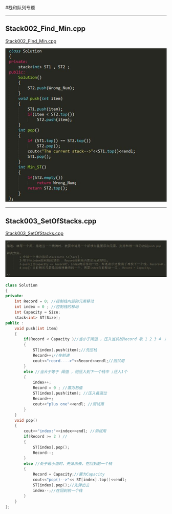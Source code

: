 #栈和队列专题


----------
## Stack002_Find_Min.cpp ##
[Stack002_Find_Min.cpp][1]

![Stack002_Find_Min_code][2]


----------
## Stack003_SetOfStacks.cpp ##
[Stack003_SetOfStacks.cpp][3]

![Solution_pic][4]


```c++
class Solution
{
private:
    int Record = 0; //控制栈内部的元素移动
    int index = 0 ; //控制栈的移动
    int Capacity = Size;
    stack<int> ST[Size];
public :
    void push(int item)
    {
        if(Record < Capacity )//当小于阈值 ，压入当前栈Record 取 1 2 3 4 ；压入Capacity-1个
        {
            ST[index].push(item);//先压栈
            Record++;//在前进
            cout<<"reord---->"<<Record<<endl;//测试用
        }
        else //当大于等于 阈值 ，则压入到下一个栈中 ;压入1个
        {
            index++;
            Record = 0 ; //置为初值
            ST[index].push(item); //压入最高位
            Record++;
            cout<<"plus one"<<endl; //测试用
        }
    }
    void pop()
    {
        cout<<"index:"<<index<<endl; //测试用
        if(Record >= 2 ) //
        {
            ST[index].pop();
            Record--;
        }
        else //处于最小值时，先弹出去，在回到前一个栈
        {
            Record = Capacity;//置为Capacity
            cout<<"pop()-->"<< ST[index].top()<<endl;
            ST[index].pop();//先弹出去
            index--;//在回到前一个栈
        }
    }
};
```


  [1]: https://github.com/waten1992/Cracking_The_Coding_Interview/blob/master/Stack_Queue/Stack002_Find_Min.cpp
  [2]: https://github.com/waten1992/Cracking_The_Coding_Interview/blob/master/Stack_Queue/Image/Stack002_Find_Min_code.JPG
  [3]: https://github.com/waten1992/Cracking_The_Coding_Interview/blob/master/Stack_Queue/Stack003_SetOfStacks.cpp
  [4]: https://github.com/waten1992/Cracking_The_Coding_Interview/blob/master/Stack_Queue/Image/Stack003_SetOfStacks_Solution.JPG
